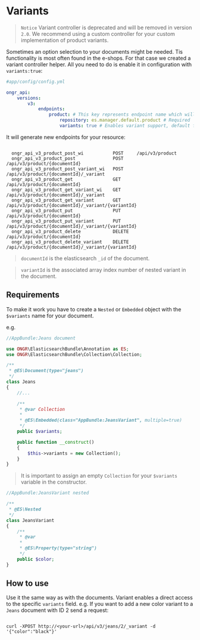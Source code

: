 # Variants

> `Notice` Variant controller is deprecated and will be removed in version `2.0`. We recommend using a custom controller for your custom implementation of product variants.

Sometimes an option selection to your documents might be needed. Tis functionality is most often found in the e-shops. For that case we created a variant controller helper.
 All you need to do is enable it in configuration with `variants:true`:
 
```yaml
#app/config/config.yml

ongr_api:
    versions:
        v3:
            endpoints:
                product: # This key represents endpoint name which will be used in URL 
                    repository: es.manager.default.product # Required
                    variants: true # Enables variant support, default false. 
```

It will generate new endpoints for your resource:

```

  ongr_api_v3_product_post_wi           POST     /api/v3/product
  ongr_api_v3_product_post              POST     /api/v3/product/{documentId}
  ongr_api_v3_product_post_variant_wi   POST     /api/v3/product/{documentId}/_variant
  ongr_api_v3_product_get               GET      /api/v3/product/{documentId}
  ongr_api_v3_product_get_variant_wi    GET      /api/v3/product/{documentId}/_variant
  ongr_api_v3_product_get_variant       GET      /api/v3/product/{documentId}/_variant/{variantId}
  ongr_api_v3_product_put               PUT      /api/v3/product/{documentId}
  ongr_api_v3_product_put_variant       PUT      /api/v3/product/{documentId}/_variant/{variantId}
  ongr_api_v3_product_delete            DELETE   /api/v3/product/{documentId}
  ongr_api_v3_product_delete_variant    DELETE   /api/v3/product/{documentId}/_variant/{variantId}

```

> `documentId` is the elasticsearch `_id` of the document.

> `variantId` is the associated array index number of nested variant in the document. 

## Requirements

To make it work you have to create a `Nested` or `Embedded` object with the `$variants` name for your document.

e.g.

```php
//AppBundle:Jeans document

use ONGR\ElasticsearchBundle\Annotation as ES;
use ONGR\ElasticsearchBundle\Collection\Collection;

/**
 * @ES\Document(type="jeans")
 */
class Jeans
{
    //...

    /**
     * @var Collection
     *
     * @ES\Embedded(class="AppBundle:JeansVariant", multiple=true)
     */
    public $variants;

    public function __construct()
    {
        $this->variants = new Collection();
    }
}

```

> It is important to assign an empty `Collection` for your `$variants` variable in the constructor.

```php
//AppBundle:JeansVariant nested

/**
 * @ES\Nested
 */
class JeansVariant
{
    /**
     * @var
     *
     * @ES\Property(type="string")
     */
    public $color;
}

```

## How to use

Use it the same way as with the documents. Variant enables a direct access to the specific `variants` field. 
e.g. If you want to add a new color variant to a `Jeans` document with ID 2 send a request:
 
```
 
curl -XPOST http://<your-url>/api/v3/jeans/2/_variant -d '{"color":"black"}'

```

